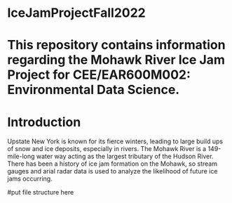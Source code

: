 # IceJamProjectFall2022

# This repository contains information regarding the Mohawk River Ice Jam Project for CEE/EAR600M002: Environmental Data Science.

# Introduction
Upstate New York is known for its fierce winters, leading to large build ups of snow and ice deposits, especially in rivers. The Mohawk River is a 149-mile-long water way acting as the largest tributary of the Hudson River. There has been a history of ice jam formation on the Mohawk, so stream gauges and arial radar data is used to analyze the likelihood of future ice jams occurring. 


#put file structure here
